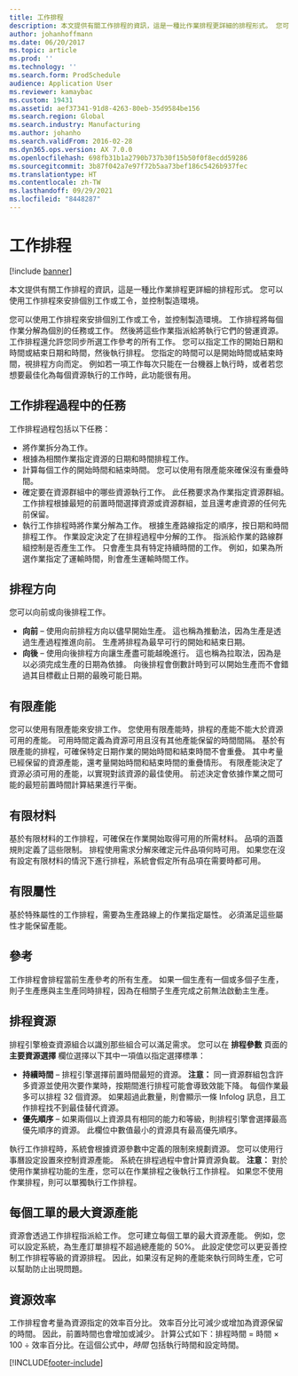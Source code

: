```yaml
---
title: 工作排程
description: 本文提供有關工作排程的資訊，這是一種比作業排程更詳細的排程形式。 您可以使用工作排程來安排個別工作或工令，並控制製造環境。
author: johanhoffmann
ms.date: 06/20/2017
ms.topic: article
ms.prod: ''
ms.technology: ''
ms.search.form: ProdSchedule
audience: Application User
ms.reviewer: kamaybac
ms.custom: 19431
ms.assetid: aef37341-91d8-4263-80eb-35d9584be156
ms.search.region: Global
ms.search.industry: Manufacturing
ms.author: johanho
ms.search.validFrom: 2016-02-28
ms.dyn365.ops.version: AX 7.0.0
ms.openlocfilehash: 698fb31b1a2790b737b30f15b50f0f8ecdd59286
ms.sourcegitcommit: 3b87f042a7e97f72b5aa73bef186c5426b937fec
ms.translationtype: HT
ms.contentlocale: zh-TW
ms.lasthandoff: 09/29/2021
ms.locfileid: "8448287"
---
```

# <a name="job-scheduling"></a>工作排程

[!include [banner](../includes/banner.md)]

本文提供有關工作排程的資訊，這是一種比作業排程更詳細的排程形式。 您可以使用工作排程來安排個別工作或工令，並控制製造環境。

您可以使用工作排程來安排個別工作或工令，並控制製造環境。 工作排程將每個作業分解為個別的任務或工作。 然後將這些作業指派給將執行它們的營運資源。 工作排程還允許您同步所選工作參考的所有工作。 您可以指定工作的開始日期和時間或結束日期和時間，然後執行排程。 您指定的時間可以是開始時間或結束時間，視排程方向而定。 例如若一項工作每次只能在一台機器上執行時，或者若您想要最佳化為每個資源執行的工作時，此功能很有用。

## <a name="tasks-in-the-job-scheduling-process"></a>工作排程過程中的任務
工作排程過程包括以下任務：

-   將作業拆分為工作。
-   根據為相關作業指定資源的日期和時間排程工作。
-   計算每個工作的開始時間和結束時間。 您可以使用有限產能來確保沒有重疊時間。
-   確定要在資源群組中的哪些資源執行工作。 此任務要求為作業指定資源群組。 工作排程根據最短的前置時間選擇資源或資源群組，並且還考慮資源的任何先前保留。
-   執行工作排程時將作業分解為工作。 根據生產路線指定的順序，按日期和時間排程工作。 作業設定決定了在排程過程中分解的工作。 指派給作業的路線群組控制是否產生工作。 只會產生具有特定持續時間的工作。 例如，如果為所選作業指定了運輸時間，則會產生運輸時間工作。

## <a name="scheduling-direction"></a>排程方向
您可以向前或向後排程工作。

-   **向前** – 使用向前排程方向以儘早開始生產。 這也稱為推動法，因為生產是透過生產過程推進向前。 生產將排程為最早可行的開始和結束日期。
-   **向後** – 使用向後排程方向讓生產盡可能越晚進行。 這也稱為拉取法，因為是以必須完成生產的日期為依據。 向後排程會倒數計時到可以開始生產而不會錯過其目標截止日期的最晚可能日期。

## <a name="finite-capacity"></a>有限產能
您可以使用有限產能來安排工作。 您使用有限產能時，排程的產能不能大於資源可用的產能。 可用時間定義為資源可用且沒有其他產能保留的時間間隔。 基於有限產能的排程，可確保特定日期作業的開始時間和結束時間不會重疊。 其中考量已經保留的資源產能，還考量開始時間和結束時間的重疊情形。 有限產能決定了資源必須可用的產能，以實現對該資源的最佳使用。 前述決定會依據作業之間可能的最短前置時間計算結果進行平衡。

## <a name="finite-materials"></a>有限材料
基於有限材料的工作排程，可確保在作業開始取得可用的所需材料。 品項的涵蓋規則定義了這些限制。 排程使用需求分解來確定元件品項何時可用。 如果您在沒有設定有限材料的情況下進行排程，系統會假定所有品項在需要時都可用。

## <a name="finite-properties"></a>有限屬性
基於特殊屬性的工作排程，需要為生產路線上的作業指定屬性。 必須滿足這些屬性才能保留產能。

## <a name="references"></a>參考
工作排程會排程當前生產參考的所有生產。 如果一個生產有一個或多個子生產，則子生產應與主生產同時排程，因為在相關子生產完成之前無法啟動主生產。

## <a name="schedule-resources"></a>排程資源
排程引擎檢查資源組合以識別那些組合可以滿足需求。 您可以在 **排程參數** 頁面的 **主要資源選擇** 欄位選擇以下其中一項值以指定選擇標準：

-   **持續時間** – 排程引擎選擇前置時間最短的資源。 **注意：** 同一資源群組包含許多資源並使用次要作業時，按期間進行排程可能會導致效能下降。 每個作業最多可以排程 32 個資源。 如果超過此數量，則會顯示一條 Infolog 訊息，且工作排程找不到最佳替代資源。
-   **優先順序** – 如果兩個以上資源具有相同的能力和等級，則排程引擎會選擇最高優先順序的資源。 此欄位中數值最小的資源具有最高優先順序。

執行工作排程時，系統會根據資源參數中定義的限制來規劃資源。 您可以使用行事曆設定設置來控制資源產能。 系統在排程過程中會計算資源負載。 **注意：** 對於使用作業排程功能的生產，您可以在作業排程之後執行工作排程。 如果您不使用作業排程，則可以單獨執行工作排程。

## <a name="maximum-capacities-for-resources-per-job-order"></a>每個工單的最大資源產能
資源會透過工作排程指派給工作。 您可建立每個工單的最大資源產能。 例如，您可以設定系統，為生產訂單排程不超過總產能的 50%。 此設定使您可以更妥善控制工作排程等級的資源排程。 因此，如果沒有足夠的產能來執行同時生產，它可以幫助防止出現問題。

## <a name="resource-efficiency"></a>資源效率
工作排程會考量為資源指定的效率百分比。 效率百分比可減少或增加為資源保留的時間。 因此，前置時間也會增加或減少。 計算公式如下：排程時間 = 時間 × 100 ÷ 效率百分比。在這個公式中，*時間* 包括執行時間和設定時間。





[!INCLUDE[footer-include](../../includes/footer-banner.md)]